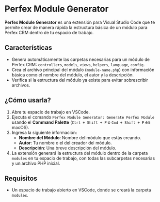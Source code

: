 # Perfex Module Generator

**Perfex Module Generator** es una extensión para Visual Studio Code que te permite crear de manera rápida la estructura básica de un módulo para Perfex CRM dentro de tu espacio de trabajo.

## Características

- Genera automáticamente las carpetas necesarias para un módulo de Perfex CRM: `controllers`, `models`, `views`, `helpers`, `language`, `config`.
- Crea el archivo principal del módulo (`module-name.php`) con información básica como el nombre del módulo, el autor y la descripción.
- Verifica si la estructura del módulo ya existe para evitar sobrescribir archivos.

## ¿Cómo usarla?

1. Abre tu espacio de trabajo en VSCode.
2. Ejecuta el comando `Perfex Module Generator: Generate Perfex Module` usando el **Command Palette** (`Ctrl + Shift + P` o `Cmd + Shift + P` en macOS).
3. Ingresa la siguiente información:
   - **Nombre del Módulo**: Nombre del módulo que estás creando.
   - **Autor**: Tu nombre o el del creador del módulo.
   - **Descripción**: Una breve descripción del módulo.
4. La extensión generará la estructura del módulo dentro de la carpeta `modules` en tu espacio de trabajo, con todas las subcarpetas necesarias y un archivo PHP inicial.

## Requisitos

- Un espacio de trabajo abierto en VSCode, donde se creará la carpeta `modules`.

